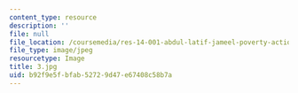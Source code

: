 ```yaml
---
content_type: resource
description: ''
file: null
file_location: /coursemedia/res-14-001-abdul-latif-jameel-poverty-action-lab-executive-training-evaluating-social-programs-2009-spring-2009/b92f9e5fbfab52729d47e67408c58b7a_3.jpg
file_type: image/jpeg
resourcetype: Image
title: 3.jpg
uid: b92f9e5f-bfab-5272-9d47-e67408c58b7a
---
```


